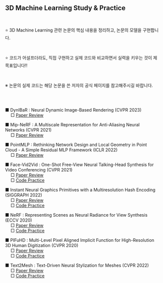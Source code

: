 

##  3D Machine Learning Study & Practice

</br>
  
  :star: 3D Machine Learning 관련 논문의 핵심 내용을 정리하고, 논문의 모델을 구현합니다.  
  
  </br>
  
  :star: 코드가 어설프더라도, 직접 구현하고 실제 코드와 비교하면서 실력을 키우는 것이 제 목표입니다!!  
  
  </br>
   
 ※ 논문의 실제 코드는 해당 논문을 쓴 저자의 공식 페이지를 참고해주시길 바랍니다.

</br>
</br>

■ DynIBaR : Neural Dynamic Image-Based Rendering (CVPR 2023)
</br>
&emsp; □ [Paper Review](/DynIBaR/DynIBaR.pdf)
</br>


■ Mip-NeRF : A Multiscale Representation for Anti-Aliasing Neural Networks (CVPR 2021)
</br>
&emsp; □ [Paper Review](/Mip-NeRF/Mip-Nerf.pdf)
</br>


■ PointMLP : Rethinking Network Design and Local Geometry in Point Cloud - A Simple Residual MLP Framework (ICLR 2022)
</br>
&emsp; □ [Paper Review](/PointMLP/PointMLP.pdf)
</br>

■ Face-Vid2Vid : One-Shot Free-View Neural Talking-Head Synthesis for Video Conferencing (CVPR 2021)
</br>
&emsp; □ [Paper Review](/FaceVid2Vid/FaceVid2Vid.md)
</br>
&emsp; □ [Code Practice](/FaceVid2Vid/)
</br>


■ Instant Neural Graphics Primitives with a Multiresolution Hash Encoding (SIGGRAPH 2022) 
</br>
&emsp; □ [Paper Review](/InstantNGP/InstantNGP.md)
</br>
&emsp; □ [Code Practice](/InstantNGP)
</br>


■ NeRF : Representing Scenes as Neural Radiance for View Synthesis (ECCV 2020)
</br>
&emsp;  □ [Paper Review](/NeRF/NeRF.md)
</br>
&emsp; □ [Code Practice](/NeRF/NeRF.ipynb)
</br>


■ PIFuHD : Multi-Level Pixel Aligned Implicit Function for High-Resolution 3D Human Digitization (CVPR 2020)
</br>
&emsp; □ [Paper Review](/PIFuHD/PIFuHD.md)
</br>
&emsp; □ [Code Practice](/PIFuHD/)
</br>

■ Text2Mesh : Text-Driven Neural Stylization for Meshes (CVPR 2022)
</br>
&emsp; □ [Paper Review](/Text2Mesh/Text2Mesh.md)
</br>
&emsp; □ [Code Practice](/Text2Mesh/)
</br>

